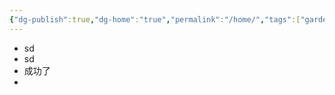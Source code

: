 ```yaml
---
{"dg-publish":true,"dg-home":"true","permalink":"/home/","tags":["gardenEntry"],"dgPassFrontmatter":true}
---
```


- sd
- sd
- 成功了
- 